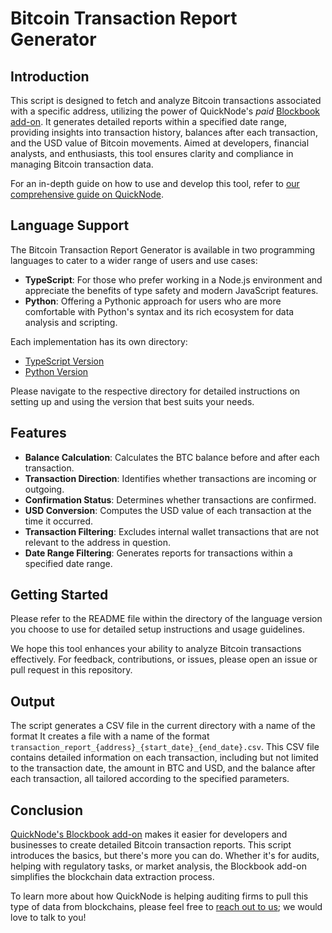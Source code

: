 # Bitcoin Transaction Report Generator

## Introduction

This script is designed to fetch and analyze Bitcoin transactions associated with a specific address, utilizing the power of QuickNode's *paid* [Blockbook add-on](https://marketplace.quicknode.com/add-on/blockbook-rpc-add-on). It generates detailed reports within a specified date range, providing insights into transaction history, balances after each transaction, and the USD value of Bitcoin movements. Aimed at developers, financial analysts, and enthusiasts, this tool ensures clarity and compliance in managing Bitcoin transaction data.

For an in-depth guide on how to use and develop this tool, refer to [our comprehensive guide on QuickNode](https://www.quicknode.com/guides/quicknode-products/marketplace/how-to-generate-bitcoin-transaction-reports-with-blockbook).

## Language Support

The Bitcoin Transaction Report Generator is available in two programming languages to cater to a wider range of users and use cases:

- **TypeScript**: For those who prefer working in a Node.js environment and appreciate the benefits of type safety and modern JavaScript features.
- **Python**: Offering a Pythonic approach for users who are more comfortable with Python's syntax and its rich ecosystem for data analysis and scripting.

Each implementation has its own directory:

- [TypeScript Version](./typescript/)
- [Python Version](./python/)

Please navigate to the respective directory for detailed instructions on setting up and using the version that best suits your needs.

## Features
- **Balance Calculation**: Calculates the BTC balance before and after each transaction.
- **Transaction Direction**: Identifies whether transactions are incoming or outgoing.
- **Confirmation Status**: Determines whether transactions are confirmed.
- **USD Conversion**: Computes the USD value of each transaction at the time it occurred.
- **Transaction Filtering**: Excludes internal wallet transactions that are not relevant to the address in question.
- **Date Range Filtering**: Generates reports for transactions within a specified date range.


## Getting Started

Please refer to the README file within the directory of the language version you choose to use for detailed setup instructions and usage guidelines.

We hope this tool enhances your ability to analyze Bitcoin transactions effectively. For feedback, contributions, or issues, please open an issue or pull request in this repository.

## Output

The script generates a CSV file in the current directory with a name of the format It creates a file with a name of the format `transaction_report_{address}_{start_date}_{end_date}.csv`. This CSV file contains detailed information on each transaction, including but not limited to the transaction date, the amount in BTC and USD, and the balance after each transaction, all tailored according to the specified parameters.

## Conclusion

[QuickNode's Blockbook add-on](https://marketplace.quicknode.com/add-on/blockbook-rpc-add-on) makes it easier for developers and businesses to create detailed Bitcoin transaction reports. This script introduces the basics, but there's more you can do. Whether it's for audits, helping with regulatory tasks, or market analysis, the Blockbook add-on simplifies the blockchain data extraction process.

To learn more about how QuickNode is helping auditing firms to pull this type of data from blockchains, please feel free to [reach out to us](https://www.quicknode.com/contact-us); we would love to talk to you!

